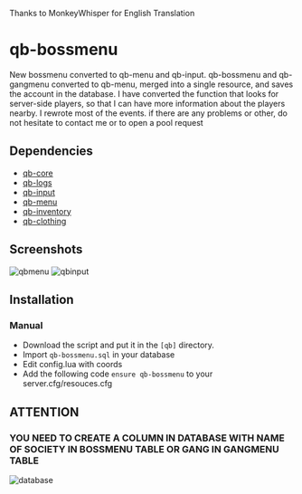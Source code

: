 Thanks to MonkeyWhisper for English Translation

# qb-bossmenu
New bossmenu converted to qb-menu and qb-input.
qb-bossmenu and qb-gangmenu converted to qb-menu, merged into a single resource, and saves the account in the database.
I have converted the function that looks for server-side players, so that I can have more information about the players nearby.
I rewrote most of the events.
if there are any problems or other, do not hesitate to contact me or to open a pool request

## Dependencies
- [qb-core](https://github.com/qbcore-framework/qb-core)
- [qb-logs](https://github.com/qbcore-framework/qb-logs)
- [qb-input](https://github.com/qbcore-framework/qb-input)
- [qb-menu](https://github.com/qbcore-framework/qb-menu)
- [qb-inventory](https://github.com/qbcore-framework/qb-inventory)
- [qb-clothing](https://github.com/qbcore-framework/qb-clothing)

## Screenshots
![qbmenu](https://i.imgur.com/QThNGUz.png)
![qbinput](https://i.imgur.com/syuyXJ7.png)

## Installation
### Manual
- Download the script and put it in the `[qb]` directory.
- Import `qb-bossmenu.sql` in your database
- Edit config.lua with coords
- Add the following code `ensure qb-bossmenu` to your server.cfg/resouces.cfg

## ATTENTION
### YOU NEED TO CREATE A COLUMN IN DATABASE WITH NAME OF SOCIETY IN BOSSMENU TABLE OR GANG IN GANGMENU TABLE
![database](https://i.imgur.com/JZnEK4M.png)
